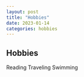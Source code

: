 ```yaml
---
layout: post
title: "Hobbies"
date: 2023-01-14
categories: hobbies
---
```


## Hobbies

Reading 
Traveling
Swimming
